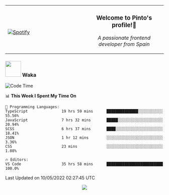 <table width="100%" align="center"> 
  <tr>
  <td width="50%">
      
&nbsp; <br> [![Spotify](https://novatorem-zeta-rust.vercel.app/api/spotify)](https://open.spotify.com/user/novatorem-zeta-rust)

  </td>
  <td width="50%">
    <h3 align="center">Welcome to Pinto's profile!👋</h3>
    <p align="center"><em>A passionate frontend developer from Spain</em></p>
  </td>
  </table>

### <img src="https://media.giphy.com/media/VgCDAzcKvsR6OM0uWg/giphy.gif" width="50"> Waka

  <!--START_SECTION:waka-->
![Code Time](http://img.shields.io/badge/Code%20Time-337%20hrs%2046%20mins-blue)

📊 **This Week I Spent My Time On** 

```text
💬 Programming Languages: 
TypeScript               19 hrs 59 mins      ██████████████░░░░░░░░░░░   55.56% 
JavaScript               7 hrs 32 mins       █████░░░░░░░░░░░░░░░░░░░░   20.94% 
SCSS                     6 hrs 37 mins       ████░░░░░░░░░░░░░░░░░░░░░   18.41% 
JSON                     1 hr 12 mins        ░░░░░░░░░░░░░░░░░░░░░░░░░   3.36% 
CSS                      23 mins             ░░░░░░░░░░░░░░░░░░░░░░░░░   1.08%

🔥 Editors: 
VS Code                  35 hrs 58 mins      █████████████████████████   100.0%

```


 Last Updated on 10/05/2022 02:27:45 UTC
<!--END_SECTION:waka-->

<div align="center">
<img src="https://github-readme-stats-gilt-tau.vercel.app/api/top-langs/?username=pinto-hub&layout=compact&theme=dracula" />
</div>
